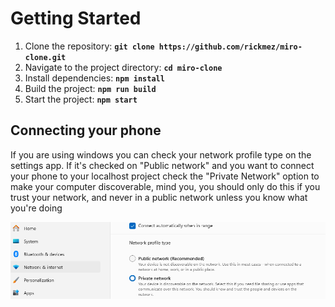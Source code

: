 # Getting Started

1. Clone the repository: **`git clone https://github.com/rickmez/miro-clone.git`**
2. Navigate to the project directory: **`cd miro-clone`**
3. Install dependencies: **`npm install`**
4. Build the project: **`npm run build`**
5. Start the project: **`npm start`**

## **Connecting your phone**

If you are using windows you can check your network profile type on the settings app. If it's checked on "Public network" and you want to connect your phone to your localhost project check the "Private Network" option to make your computer discoverable, mind you, you should only do this if you trust your network, and never in a public network unless you know what you're doing

![alt text](./images/privatenet.png)


